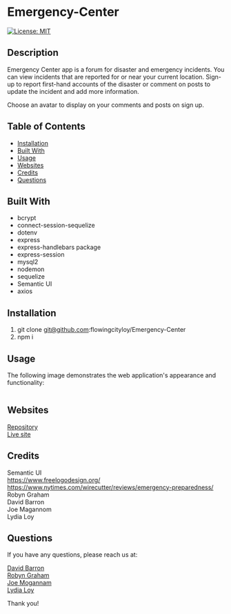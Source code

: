 # Emergency-Center
 
[![License: MIT](https://img.shields.io/badge/License-MIT-yellow.svg)](https://opensource.org/licenses/MIT)
 
 

## Description
Emergency Center app is a forum for disaster and emergency incidents. You can view incidents that are reported for or near your current location. Sign-up to report first-hand accounts of the disaster or comment on posts to update the incident and add more information.

Choose an avatar to display on your comments and posts on sign up.



## Table of Contents
* [Installation](#installation)
* [Built With](#builtwith)
* [Usage](#usage)
* [Websites](#websites)
* [Credits](#credits)
* [Questions](#questions)


## Built With
  * bcrypt
  * connect-session-sequelize
  * dotenv
  * express
  * express-handlebars package
  * express-session
  * mysql2
  * nodemon
  * sequelize 
  * Semantic UI
  * axios


## Installation 
  1. git clone git@github.com:flowingcityloy/Emergency-Center
  2. npm i



## Usage 
The following image demonstrates the web application's appearance and functionality:
<p><img src=""/></p>



## Websites
[Repository](https://github.com/flowingcityloy/Emergency-Center)<br />
[Live site](https://emergency-center.herokuapp.com//)



## Credits
Semantic UI<br/>
https://www.freelogodesign.org/ <br/>
https://www.nytimes.com/wirecutter/reviews/emergency-preparedness/ <br/>
Robyn Graham<br/>
David Barron<br/>
Joe Magannom<br/>
Lydia Loy



## Questions
  
  If you have any questions, please reach us at:<br/>
  
  [David Barron](https://github.com/webgeekbear)<br/>
  [Robyn Graham](https://github.com/robyng)<br/>
  [Joe Mogannam](https://github.com/mogannam)<br/>
  [Lydia Loy](https://github.com/flowingcityloy)<br/>

  Thank you!


